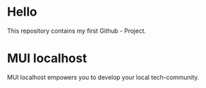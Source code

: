 # Hello
This repository contains my first Github - Project.
# MUI localhost
MUI localhost empowers you to develop your local tech-community.